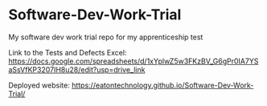 # Software-Dev-Work-Trial
My software dev work trial repo for my apprenticeship test

Link to the Tests and Defects Excel:
https://docs.google.com/spreadsheets/d/1xYplwZ5w3FKzBV_G6gPr0IA7YSaSsVfKP3207IH8u28/edit?usp=drive_link


Deployed website: https://eatontechnology.github.io/Software-Dev-Work-Trial/
